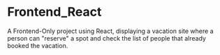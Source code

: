 # Frontend_React 

A Frontend-Only project using React, displaying a vacation site where a person can "reserve" a spot and check the list of people that already booked the vacation. 
